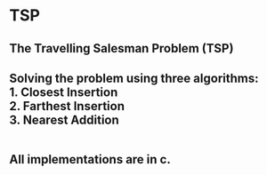 # TSP
<h2>The Travelling Salesman Problem (TSP)<h2>
<b>Solving the problem using three algorithms:
<br>1. Closest Insertion
<br>2. Farthest Insertion
<br>3. Nearest Addition

<br>All implementations are in c. <b>

